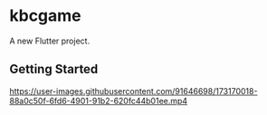 # kbcgame

A new Flutter project.

## Getting Started



https://user-images.githubusercontent.com/91646698/173170018-88a0c50f-6fd6-4901-91b2-620fc44b01ee.mp4


